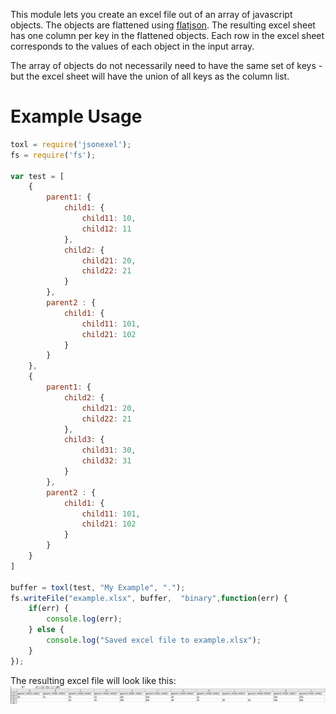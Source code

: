 This module lets you create an excel file out of an array of javascript objects.  The objects are flattened using [flatjson](https://github.com/freezer333/flatjson).  The resulting excel sheet has one column per key in the flattened objects.  Each row in the excel sheet corresponds to the values of each object in the input array.

The array of objects do not necessarily need to have the same set of keys - but the excel sheet will have the union of all keys as the column list.

# Example Usage

```js
toxl = require('jsonexel');
fs = require('fs');

var test = [
    {
        parent1: {
            child1: {
                child11: 10, 
                child12: 11
            }, 
            child2: {
                child21: 20, 
                child22: 21
            }
        }, 
        parent2 : {
            child1: {
                child11: 101, 
                child21: 102
            }
        }
    }, 
    {
        parent1: {
            child2: {
                child21: 20, 
                child22: 21
            }, 
            child3: {
                child31: 30, 
                child32: 31
            }
        }, 
        parent2 : {
            child1: {
                child11: 101, 
                child21: 102
            }
        }
    }
]

buffer = toxl(test, "My Example", ".");
fs.writeFile("example.xlsx", buffer,  "binary",function(err) {
    if(err) {
        console.log(err);
    } else {
        console.log("Saved excel file to example.xlsx");
    }
});
```

The resulting excel file will look like this:
<img src="example.png"/>
